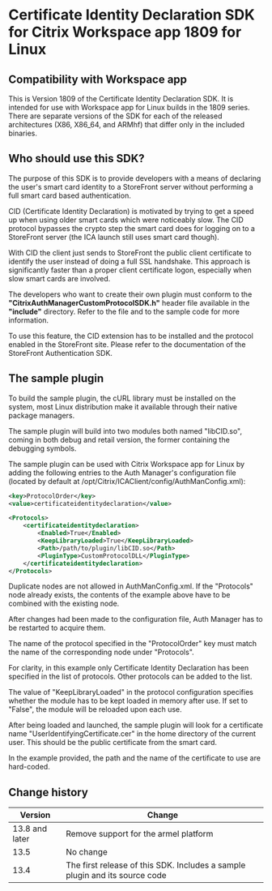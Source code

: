 # Certificate Identity Declaration SDK for Citrix Workspace app 1809 for Linux

## Compatibility with Workspace app

This is Version 1809 of the Certificate Identity Declaration SDK. It is intended for use with Workspace app for Linux builds in the 1809 series. There are separate versions of the SDK for each of the released architectures (X86, X86_64, and ARMhf) that differ only in the included binaries. 

## Who should use this SDK? 

The purpose of this SDK is to provide developers with a means of declaring the user's smart card identity to a StoreFront server without performing a full smart card based authentication. 

CID (Certificate Identity Declaration) is motivated by trying to get a speed up when using older smart cards which were noticeably slow. The CID protocol bypasses the crypto step the smart card does for logging on to a StoreFront server (the ICA launch still uses smart card though). 

With CID the client just sends to StoreFront the public client certificate to identify the user instead of doing a full SSL handshake. This approach is significantly faster than a proper client certificate logon, especially when slow smart cards are involved. 

The developers who want to create their own plugin must conform to the **"CitrixAuthManagerCustomProtocolSDK.h"** header file available in the **"include"** directory. Refer to the file and to the sample code for more information. 

To use this feature, the CID extension has to be installed and the protocol enabled in the StoreFront site. Please refer to the documentation of the StoreFront Authentication SDK.

## The sample plugin 

To build the sample plugin, the cURL library must be installed on the system, most Linux distribution make it available through their native package managers. 

The sample plugin will build into two modules both named "libCID.so", coming in both debug and retail version, the former containing the debugging symbols. 

The sample plugin can be used with Citrix Workspace app for Linux by adding the following entries to the Auth Manager's configuration file (located by default at /opt/Citrix/ICAClient/config/AuthManConfig.xml): 

```xml
<key>ProtocolOrder</key> 
<value>certificateidentitydeclaration</value>  

<Protocols>     
	<certificateidentitydeclaration>         
		<Enabled>True</Enabled>         
		<KeepLibraryLoaded>True</KeepLibraryLoaded>         
		<Path>/path/to/plugin/libCID.so</Path>         
		<PluginType>CustomProtocolDLL</PluginType>     
	</certificateidentitydeclaration> 
</Protocols> 
```

Duplicate nodes are not allowed in AuthManConfig.xml. If the "Protocols" node already exists, the contents of the example above have to be combined with the existing node. 

After changes had been made to the configuration file, Auth Manager has to be restarted to acquire them. 

The name of the protocol specified in the "ProtocolOrder" key must match the name of the corresponding node under "Protocols". 

For clarity, in this example only Certificate Identity Declaration has been specified in the list of protocols. Other protocols can be added to the list. 

The value of "KeepLibraryLoaded" in the protocol configuration specifies whether the module has to be kept loaded in memory after use. If set to "False", the module will be reloaded upon each use. 

After being loaded and launched, the sample plugin will look for a certificate name "UserIdentifyingCertificate.cer" in the home directory of the current user. This should be the public certificate from the smart card. 

In the example provided, the path and the name of the certificate to use are hard-coded.

## Change history

| Version | Change |
|---|---|
| 13.8 and later | Remove support for the armel platform |
| 13.5 | No change |
| 13.4 | The first release of this SDK. Includes a sample plugin and its source code |
